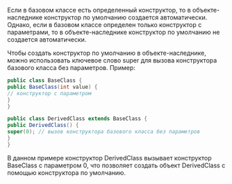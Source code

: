 Если в базовом классе есть определенный конструктор, то в объекте-наследнике конструктор по умолчанию создается автоматически. Однако, если в базовом классе определен только конструктор с параметрами, то в объекте-наследнике конструктор по умолчанию не создается автоматически.

Чтобы создать конструктор по умолчанию в объекте-наследнике, можно использовать ключевое слово super для вызова конструктора базового класса без параметров. Пример:

```java
public class BaseClass {
public BaseClass(int value) {
// конструктор с параметром
}
}

public class DerivedClass extends BaseClass {
public DerivedClass() {
super(0); // вызов конструктора базового класса без параметров
}
}
```
В данном примере конструктор DerivedClass вызывает конструктор BaseClass с параметром 0, что позволяет создать объект DerivedClass с помощью конструктора по умолчанию.